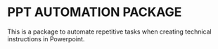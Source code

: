 # PPT AUTOMATION PACKAGE
This is a package to automate repetitive tasks when creating technical instructions in Powerpoint.

